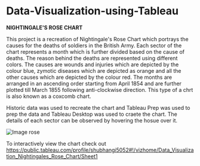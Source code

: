 # Data-Visualization-using-Tableau

**NIGHTINGALE'S ROSE CHART**

This project is a recreation of Nightingale's Rose Chart which portrays the causes for the deaths of soldiers in the British Army. Each sector of the chart represents a month which is further divided based on the cause of deaths. The reason behind the deaths are represented using different colors. The causes are wounds and injuries which are depicted by the colour blue, zymotic diseases which are depicted as orange and all the other causes which are depicted by the colour red. The months are arranged in an ascending order starting from April 1854 and are further plotted till March 1855 following anti-clockwise direction. This type of a chrt is also known as a coxcomb chart. 

Historic data was used to recreate the chart and Tableau Prep was used to prep the data and Tableau Desktop was used to craete the chart. The details of each sector can be observed by hovering the hosue over it. 

![Image rose]("https://user-images.githubusercontent.com/55923146/93861054-8eae9700-fcdd-11ea-8343-dd6442b84522.png")


To interactively view the chart check out https://public.tableau.com/profile/shubhangi5052#!/vizhome/Data_Visualization_Nightingales_Rose_Chart/Sheet1
